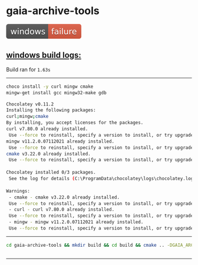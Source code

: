 
# gaia-archive-tools

![windows-badge](windows-status.svg)

## [windows build logs:](https://github.com/mrsinho/shci)

        

Build ran for `1.63s`

---

```bash
choco install -y curl mingw cmake
mingw-get install gcc mingw32-make gdb
```

```bash
Chocolatey v0.11.2
Installing the following packages:
curl;mingw;cmake
By installing, you accept licenses for the packages.
curl v7.80.0 already installed.
 Use --force to reinstall, specify a version to install, or try upgrade.
mingw v11.2.0.07112021 already installed.
 Use --force to reinstall, specify a version to install, or try upgrade.
cmake v3.22.0 already installed.
 Use --force to reinstall, specify a version to install, or try upgrade.

Chocolatey installed 0/3 packages. 
 See the log for details (C:\ProgramData\chocolatey\logs\chocolatey.log).

Warnings:
 - cmake - cmake v3.22.0 already installed.
 Use --force to reinstall, specify a version to install, or try upgrade.
 - curl - curl v7.80.0 already installed.
 Use --force to reinstall, specify a version to install, or try upgrade.
 - mingw - mingw v11.2.0.07112021 already installed.
 Use --force to reinstall, specify a version to install, or try upgrade.

```

---

    
```bash
cd gaia-archive-tools && mkdir build && cd build && cmake .. -DGAIA_ARCHIVE_TOOLS_BUILD_EXAMPLES=ON && cmake --build .
```

```bash

```

---

    